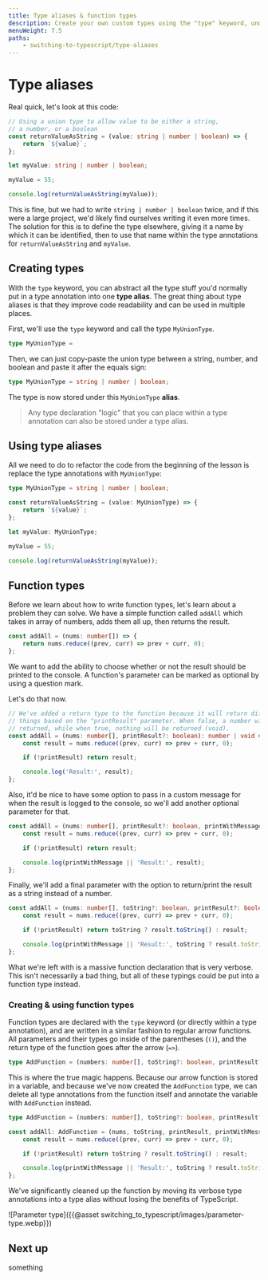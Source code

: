 ```yaml
---
title: Type aliases & function types
description: Create your own custom types using the "type" keyword, understand the "void" type, and learn how to write custom function types.
menuWeight: 7.5
paths:
    - switching-to-typescript/type-aliases
---
```


# [](#type-aliases) Type aliases

Real quick, let's look at this code:

```TypeScript
// Using a union type to allow value to be either a string,
// a number, or a boolean
const returnValueAsString = (value: string | number | boolean) => {
    return `${value}`;
};

let myValue: string | number | boolean;

myValue = 55;

console.log(returnValueAsString(myValue));
```

This is fine, but we had to write `string | number | boolean` twice, and if this were a large project, we'd likely find ourselves writing it even more times. The solution for this is to define the type elsewhere, giving it a name by which it can be identified, then to use that name within the type annotations for `returnValueAsString` and `myValue`.

## [](#creating-types) Creating types

With the `type` keyword, you can abstract all the type stuff you'd normally put in a type annotation into one **type alias**. The great thing about type aliases is that they improve code readability and can be used in multiple places.

First, we'll use the `type` keyword and call the type `MyUnionType`.

```TypeScript
type MyUnionType =
```

Then, we can just copy-paste the union type between a string, number, and boolean and paste it after the equals sign:

```TypeScript
type MyUnionType = string | number | boolean;
```

The type is now stored under this `MyUnionType` **alias**.

> Any type declaration "logic" that you can place within a type annotation can also be stored under a type alias.

## [](#using-type-aliases) Using type aliases

All we need to do to refactor the code from the beginning of the lesson is replace the type annotations with `MyUnionType`:

```TypeScript
type MyUnionType = string | number | boolean;

const returnValueAsString = (value: MyUnionType) => {
    return `${value}`;
};

let myValue: MyUnionType;

myValue = 55;

console.log(returnValueAsString(myValue));
```

## [](#function-types) Function types

Before we learn about how to write function types, let's learn about a problem they can solve. We have a simple function called `addAll` which takes in array of numbers, adds them all up, then returns the result.

```TypeScript
const addAll = (nums: number[]) => {
    return nums.reduce((prev, curr) => prev + curr, 0);
};
```

We want to add the ability to choose whether or not the result should be printed to the console. A function's parameter can be marked as optional by using a question mark.

Let's do that now.

```TypeScript
// We've added a return type to the function because it will return different
// things based on the "printResult" parameter. When false, a number will be
// returned, while when true, nothing will be returned (void).
const addAll = (nums: number[], printResult?: boolean): number | void => {
    const result = nums.reduce((prev, curr) => prev + curr, 0);

    if (!printResult) return result;

    console.log('Result:', result);
};
```

Also, it'd be nice to have some option to pass in a custom message for when the result is logged to the console, so we'll add another optional parameter for that.

```TypeScript
const addAll = (nums: number[], printResult?: boolean, printWithMessage?: string): number | void => {
    const result = nums.reduce((prev, curr) => prev + curr, 0);

    if (!printResult) return result;

    console.log(printWithMessage || 'Result:', result);
};
```

Finally, we'll add a final parameter with the option to return/print the result as a string instead of a number.

```TypeScript
const addAll = (nums: number[], toString?: boolean, printResult?: boolean, printWithMessage?: string): number | string | void => {
    const result = nums.reduce((prev, curr) => prev + curr, 0);

    if (!printResult) return toString ? result.toString() : result;

    console.log(printWithMessage || 'Result:', toString ? result.toString : result);
};
```

What we're left with is a massive function declaration that is very verbose. This isn't necessarily a bad thing, but all of these typings could be put into a function type instead.

### [](#creating-and-using-function-types) Creating & using function types

Function types are declared with the `type` keyword (or directly within a type annotation), and are written in a similar fashion to regular arrow functions. All parameters and their types go inside of the parentheses (`()`), and the return type of the function goes after the arrow (`=>`).

```TypeScript
type AddFunction = (numbers: number[], toString?: boolean, printResult?: boolean, printWithMessage?: string) => number | string | void;
```

This is where the true magic happens. Because our arrow function is stored in a variable, and because we've now created the `AddFunction` type, we can delete all type annotations from the function itself and annotate the variable with `AddFunction` instead.

```TypeScript
type AddFunction = (numbers: number[], toString?: boolean, printResult?: boolean, printWithMessage?: string) => number | string | void;

const addAll: AddFunction = (nums, toString, printResult, printWithMessage) => {
    const result = nums.reduce((prev, curr) => prev + curr, 0);

    if (!printResult) return toString ? result.toString() : result;

    console.log(printWithMessage || 'Result:', toString ? result.toString : result);
};
```

We've significantly cleaned up the function by moving its verbose type annotations into a type alias without losing the benefits of TypeScript.

![Parameter type]({{@asset switching_to_typescript/images/parameter-type.webp}})

## [](#next) Next up

something
